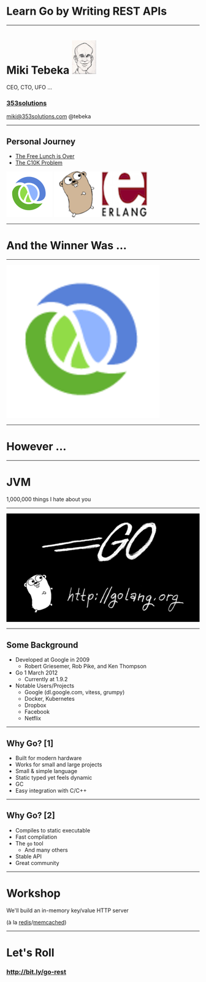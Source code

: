 # Learn Go by Writing REST APIs

---

# Miki Tebeka ![miki](images/miki.jpg)

CEO, CTO, UFO ...

### [353solutions][353]

miki@353solutions.com @tebeka

[353]: https://www.353solutions.com

---

## Personal Journey

* [The Free Lunch is Over][free-lunch]
* [The C10K Problem][c10k]

[free-lunch]: http://www.gotw.ca/publications/concurrency-ddj.htm
[c10k]: https://en.wikipedia.org/wiki/C10k_problem

[![clojure](images/clojure.png)](https://clojure.org/)
[![go](images/go.png)](https://golang.org)
[![erlang](images/erlang.png)](https://www.erlang.org/)

---

# And the Winner Was ...

---

[![clojure](images/clojure-big.png)](https://clojure.org/)


---

# However ...

---

# JVM


1,000,000 things I hate about you

---

![go](images/go-large.png)

---

## Some Background

* Developed at Google in 2009
    - Robert Griesemer, Rob Pike, and Ken Thompson
* Go 1 March 2012
    - Currently at 1.9.2
* Notable Users/Projects
    - Google (dl.google.com, vitess, grumpy)
    - Docker, Kubernetes
    - Dropbox
    - Facebook
    - Netflix

---

## Why Go? [1]

* Built for modern hardware
* Works for small and large projects
* Small & simple language
* Static typed yet feels dynamic
* GC
* Easy integration with C/C++

---

## Why Go? [2]

* Compiles to static executable
* Fast compilation
* The `go` tool
    - And many others
* Stable API
* Great community

---

# Workshop

We'll build an in-memory key/value HTTP server

(à la [redis][redis]/[memcached][memcached])

[memcached]: https://memcached.org/
[redis]: https://redis.io/

---

# Let's Roll
### http://bit.ly/go-rest


